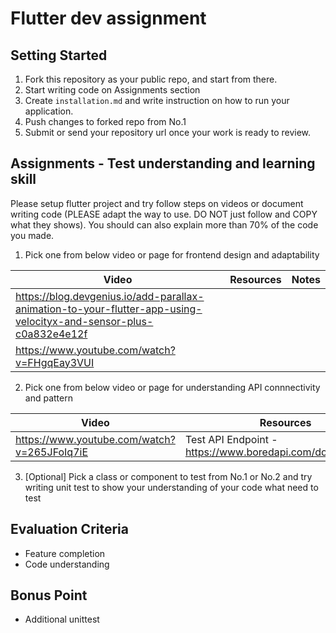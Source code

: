 # Flutter dev assignment

## Setting Started
1. Fork this repository as your public repo, and start from there.
2. Start writing code on Assignments section
3. Create `installation.md` and write instruction on how to run your application.
4. Push changes to forked repo from No.1
5. Submit or send your repository url once your work is ready to review.

## Assignments - Test understanding and learning skill
Please setup flutter project and try follow steps on videos or document writing code (PLEASE adapt the way to use. DO NOT just follow and COPY what they shows). 
You should can also explain more than 70% of the code you made.

1. Pick one from below video or page for frontend design and adaptability

|Video|Resources|Notes|
|-|-|-|
|https://blog.devgenius.io/add-parallax-animation-to-your-flutter-app-using-velocityx-and-sensor-plus-c0a832e4e12f|||
|https://www.youtube.com/watch?v=FHgqEay3VUI|||

2. Pick one from below video or page for understanding API connnectivity and pattern

|Video|Resources|Notes|
|-|-|-|
|https://www.youtube.com/watch?v=265JFoIq7iE|Test API Endpoint - https://www.boredapi.com/documentation||

3. [Optional] Pick a class or component to test from No.1 or No.2 and try writing unit test to show your understanding of your code what need to test


## Evaluation Criteria
- Feature completion
- Code understanding

## Bonus Point
- Additional unittest
